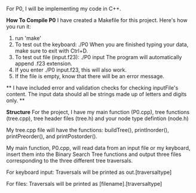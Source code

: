 For P0, I will be implementing my code in C++. 

__How To Compile P0__
I have created a Makefile for this project. Here's how you run it: 
1. run 'make' 
2. To test out the keyboard: ./P0 
	When you are finished typing your data, make sure to exit with Ctrl+D. 
3. To test out file (input.f23): ./P0 input
	The program will automatically append .f23 extension. 
4. If you enter ./P0 input.f23, this will also work. 
5. If the file is empty, know that there will be an error message.

** I have included error and validation checks for checking inputFile's content. The input data should all be strings made up of letters and digits only. ** 

**Structure**
For the project, I have my main function (P0.cpp), tree functions (tree.cpp), tree header files (tree.h) and your node type defintion (node.h)

My tree.cpp file  will have the functions: buildTree(), printInorder(), printPreorder(), and printPostorder(). 

My main function, P0.cpp, will read data from an input file or my keyboard, insert them into the Binary Search Tree functions and output three files corresponding to the three different tree traversals. 

For keyboard input: 
Traversals will be printed as out.[traversaltype]

For files: 
Traversals will be printed as [filename].[traversaltype]

